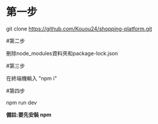 # 第一步

git clone https://github.com/Kouou24/shopping-platform.git

#第二步

刪除node_modules資料夾和package-lock.json

#第三步

在終端機輸入 "npm i"

#第四步

npm run dev

**備註:要先安裝 npm**
